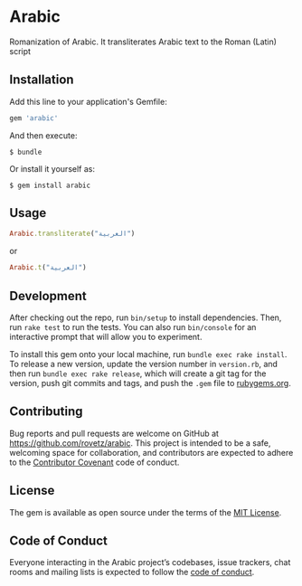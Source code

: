 # Arabic

Romanization of Arabic. It transliterates Arabic text to the Roman (Latin) script

## Installation

Add this line to your application's Gemfile:

```ruby
gem 'arabic'
```

And then execute:

    $ bundle

Or install it yourself as:

    $ gem install arabic

## Usage

```ruby
Arabic.transliterate("العربية")
```
or

```ruby
Arabic.t("العربية")
```

## Development

After checking out the repo, run `bin/setup` to install dependencies. Then, run `rake test` to run the tests. You can also run `bin/console` for an interactive prompt that will allow you to experiment.

To install this gem onto your local machine, run `bundle exec rake install`. To release a new version, update the version number in `version.rb`, and then run `bundle exec rake release`, which will create a git tag for the version, push git commits and tags, and push the `.gem` file to [rubygems.org](https://rubygems.org).

## Contributing

Bug reports and pull requests are welcome on GitHub at https://github.com/rovetz/arabic. This project is intended to be a safe, welcoming space for collaboration, and contributors are expected to adhere to the [Contributor Covenant](http://contributor-covenant.org) code of conduct.

## License

The gem is available as open source under the terms of the [MIT License](https://opensource.org/licenses/MIT).

## Code of Conduct

Everyone interacting in the Arabic project’s codebases, issue trackers, chat rooms and mailing lists is expected to follow the [code of conduct](https://github.com/rovetz/arabic/blob/master/CODE_OF_CONDUCT.md).
